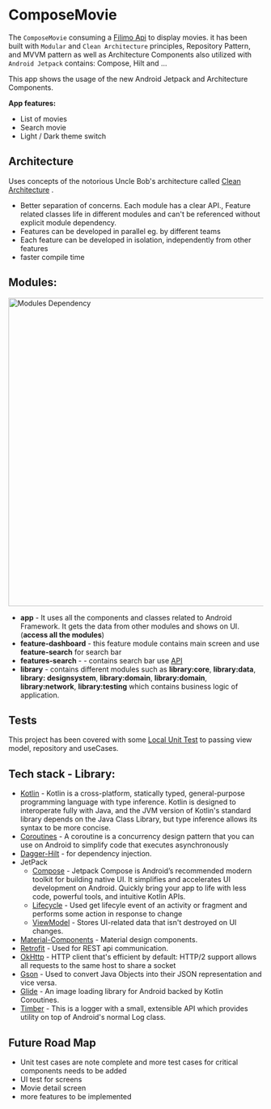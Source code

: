# ComposeMovie

The `ComposeMovie` consuming
a [Filimo Api](https://github.com/SabaDroiders/test) to display movies. it
has been built with `Modular` and `Clean Architecture` principles, Repository Pattern, and MVVM
pattern as well as Architecture Components also
utilized with `Android Jetpack` contains: Compose, Hilt and ...

This app shows the usage of the new Android Jetpack and Architecture Components.

**App features:**

- List of movies
- Search movie
- Light / Dark theme switch

## Architecture

Uses concepts of the notorious Uncle Bob's architecture
called [Clean Architecture](https://blog.cleancoder.com/uncle-bob/2012/08/13/the-clean-architecture.html)
.

* Better separation of concerns. Each module has a clear API., Feature related classes life in
  different modules and can't be referenced without explicit module dependency.
* Features can be developed in parallel eg. by different teams
* Each feature can be developed in isolation, independently from other features
* faster compile time

## Modules:

<img width="609" alt="Modules Dependency" src="https://user-images.githubusercontent.com/41581915/208340968-e7cb862b-01a5-4460-a5bc-dfd080dcb74b.png">

* **app** - It uses all the components and classes related to Android Framework. It gets the data
  from other modules and shows on UI. (**access all the modules**)
* **feature-dashboard** - this feature module contains main screen and use **feature-search** for
  search bar
* **features-search** - - contains search bar
  use [API]("https://api.thecatapi.com/v1/images/search?limit=10&category_ids=5")
* **library** - contains different modules such as **library:core**, **library:data**, **library:
  designsystem**, **library:domain**, **library:domain**, **library:network**, **library:testing**
  which contains business logic of application.

## Tests

This project has been covered with
some [Local Unit Test](https://developer.android.com/training/testing/unit-testing/local-unit-tests)
to passing view model, repository and useCases.

## Tech stack - Library:

- [Kotlin](https://kotlinlang.org/) - Kotlin is a cross-platform, statically typed, general-purpose
  programming language with type inference. Kotlin is designed to interoperate fully with Java, and
  the JVM version of Kotlin's standard library depends on the Java Class Library, but type inference
  allows its syntax to be more concise.
- [Coroutines](https://github.com/Kotlin/kotlinx.coroutines) - A coroutine is a concurrency design
  pattern that you can use on Android to simplify code that executes asynchronously
- [Dagger-Hilt](https://developer.android.com/training/dependency-injection/hilt-android) - for
  dependency injection.
- JetPack
    - [Compose]("https://developer.android.com/jetpack/compose") - Jetpack Compose is Android’s
      recommended modern toolkit for building native UI. It simplifies and accelerates UI
      development on Android. Quickly bring your app to life with less code, powerful tools, and
      intuitive Kotlin APIs.
    - [Lifecycle](https://developer.android.com/jetpack/androidx/releases/lifecycle) - Used get
      lifecyle event of an activity or fragment and performs some action in response to change
    - [ViewModel](https://developer.android.com/topic/libraries/architecture/viewmodel) - Stores
      UI-related data that isn't destroyed on UI changes.
- [Material-Components](https://github.com/material-components/material-components-android) -
  Material design components.
- [Retrofit](https://github.com/square/retrofit) - Used for REST api communication.
- [OkHttp](http://square.github.io/okhttp/) - HTTP client that's efficient by default: HTTP/2
  support allows all requests to the same host to share a socket
- [Gson](https://github.com/google/gson) - Used to convert Java Objects into their JSON
  representation and vice versa.
- [Glide](https://github.com/bumptech/glide) - An image loading library for Android backed by Kotlin
  Coroutines.
- [Timber]("https://github.com/JakeWharton/timber") - This is a logger with a small, extensible API
  which provides utility on top of Android's normal Log class.

## Future Road Map

- Unit test cases are note complete and more test cases for critical components needs to be added
- UI test for screens
- Movie detail screen
- more features to be implemented


